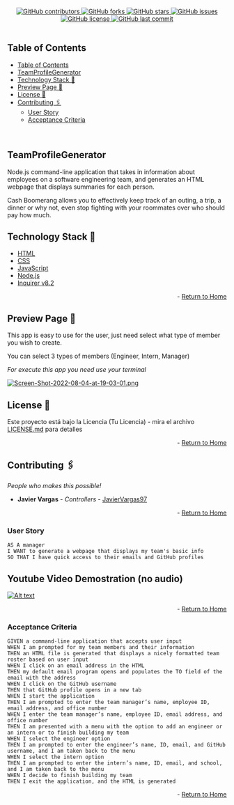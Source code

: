 <br>
<div align="center">
    <a href="https://github.com/JavierVargas97/TeamProfileGenerator/contributors">
        <img alt="GitHub contributors" src="https://img.shields.io/github/contributors/JavierVargas97/TeamProfileGenerator?style=for-the-badge">
    <a>
     <a href="https://github.com/JavierVargas97/TeamProfileGenerator/network/members">
        <img alt="GitHub forks" src="https://img.shields.io/github/forks/JavierVargas97/TeamProfileGenerator?style=for-the-badge">
    <a>
     <a href="https://github.com/JavierVargas97/TeamProfileGenerator/stargazers">
        <img alt="GitHub stars" src="https://img.shields.io/github/stars/JavierVargas97/TeamProfileGenerator?style=for-the-badge">
    <a>
     <a href="https://github.com/JavierVargas97/TeamProfileGenerator/issues">
        <img alt="GitHub issues" src="https://img.shields.io/github/issues/JavierVargas97/TeamProfileGenerator?style=for-the-badge">
    <a>
     <a href="https://github.com/JavierVargas97/TeamProfileGenerator/LICENSE">
        <img alt="GitHub license" src="https://img.shields.io/github/license/JavierVargas97/TeamProfileGenerator?style=for-the-badge">
    <a>
     <a href="https://github.com/JavierVargas97/TeamProfileGenerator/commits/main">
        <img alt="GitHub last commit" src="https://img.shields.io/github/last-commit/JavierVargas97/TeamProfileGenerator?style=for-the-badge">
    <a>
</div>
<br>
       <!-- Table of Contents -->
       
## Table of Contents

- [Table of Contents](#table-of-contents)
- [TeamProfileGenerator](#teamprofilegenerator)
- [Technology Stack 🚀](#technology-stack-)
- [Preview Page 🔧](#preview-page-)
- [License 📄](#license-)
- [Contributing 🖇](#contributing-)
  - [User Story](#user-story)
  - [Acceptance Criteria](#acceptance-criteria)
<br>
       
       
    
## TeamProfileGenerator
Node.js command-line application that takes in information about employees on a software engineering team, and generates an HTML webpage that displays summaries for each person.


Cash Boomerang allows you to effectively keep track of an outing, a trip, a dinner or why not, even stop fighting with your roommates over who should pay how much.
## Technology Stack 🚀

* [HTML](https://html.spec.whatwg.org/)
* [CSS](https://www.w3.org/TR/CSS/#css)
* [JavaScript](https://www.ecma-international.org/publications-and-standards/standards/ecma-262/)
* [Node.js](https://nodejs.org/en/)
* [Inquirer v8.2](https://www.npmjs.com/package/inquirer/v/8.2.0)


<p align="right"> - <a href="#home">Return to Home</a></p>

## Preview Page 🔧

This app is easy to use for the user, just need select what type of member you wish to create.

You can select 3 types of members (Engineer, Intern, Manager)

_For execute this app you need use your terminal_

[![Screen-Shot-2022-08-04-at-19-03-01.png](https://i.postimg.cc/DwRCRJzj/Screen-Shot-2022-08-04-at-19-03-01.png)](https://postimg.cc/pmYYFdzz)

## License 📄

Este proyecto está bajo la Licencia (Tu Licencia) - mira el archivo [LICENSE.md](LICENSE.md) para detalles

<p align="right"> - <a href="#home">Return to Home</a></p>

## Contributing 🖇
_People who makes this possible!_


* **Javier Vargas** - *Controllers* - [JavierVargas97](https://github.com/javiervargas97)

<p align="right"> - <a href="#home">Return to Home</a></p>

### User Story
```
AS A manager
I WANT to generate a webpage that displays my team's basic info
SO THAT I have quick access to their emails and GitHub profiles

```

## Youtube Video Demostration (no audio)

[![Alt text](https://img.youtube.com/vi/vn8z8uEEZ64/0.jpg)](https://youtube.com/watch?v=vn8z8uEEZ64)



<p align="right"> - <a href="#home">Return to Home</a></p>

### Acceptance Criteria
```
GIVEN a command-line application that accepts user input
WHEN I am prompted for my team members and their information
THEN an HTML file is generated that displays a nicely formatted team roster based on user input
WHEN I click on an email address in the HTML
THEN my default email program opens and populates the TO field of the email with the address
WHEN I click on the GitHub username
THEN that GitHub profile opens in a new tab
WHEN I start the application
THEN I am prompted to enter the team manager’s name, employee ID, email address, and office number
WHEN I enter the team manager’s name, employee ID, email address, and office number
THEN I am presented with a menu with the option to add an engineer or an intern or to finish building my team
WHEN I select the engineer option
THEN I am prompted to enter the engineer’s name, ID, email, and GitHub username, and I am taken back to the menu
WHEN I select the intern option
THEN I am prompted to enter the intern’s name, ID, email, and school, and I am taken back to the menu
WHEN I decide to finish building my team
THEN I exit the application, and the HTML is generated
```

<p align="right"> - <a href="#home">Return to Home</a></p>
